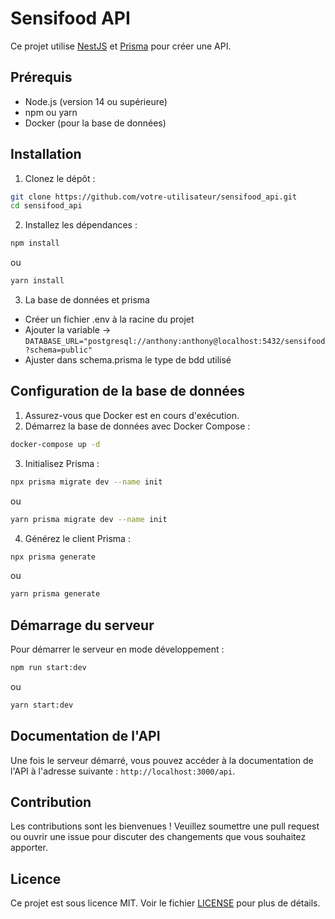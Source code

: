 # Sensifood API

Ce projet utilise [NestJS](https://nestjs.com/) et [Prisma](https://www.prisma.io/) pour créer une API.

## Prérequis

- Node.js (version 14 ou supérieure)
- npm ou yarn
- Docker (pour la base de données)

## Installation

1. Clonez le dépôt :

  ```bash
  git clone https://github.com/votre-utilisateur/sensifood_api.git
  cd sensifood_api
  ```

2. Installez les dépendances :

  ```bash
  npm install
  ```

  ou

  ```bash
  yarn install
  ```

3. La base de données et prisma

- Créer un fichier .env à la racine du projet
- Ajouter la variable -> ```DATABASE_URL="postgresql://anthony:anthony@localhost:5432/sensifood?schema=public"```
- Ajuster dans schema.prisma le type de bdd utilisé

## Configuration de la base de données

1. Assurez-vous que Docker est en cours d'exécution.
2. Démarrez la base de données avec Docker Compose :

  ```bash
  docker-compose up -d
  ```

3. Initialisez Prisma :

  ```bash
  npx prisma migrate dev --name init
  ```

  ou

  ```bash
  yarn prisma migrate dev --name init
  ```

4. Générez le client Prisma :

  ```bash
  npx prisma generate
  ```

  ou

  ```bash
  yarn prisma generate
  ```

## Démarrage du serveur

Pour démarrer le serveur en mode développement :

```bash
npm run start:dev
```

ou

```bash
yarn start:dev
```

## Documentation de l'API

Une fois le serveur démarré, vous pouvez accéder à la documentation de l'API à l'adresse suivante : `http://localhost:3000/api`.

## Contribution

Les contributions sont les bienvenues ! Veuillez soumettre une pull request ou ouvrir une issue pour discuter des changements que vous souhaitez apporter.

## Licence

Ce projet est sous licence MIT. Voir le fichier [LICENSE](LICENSE) pour plus de détails.